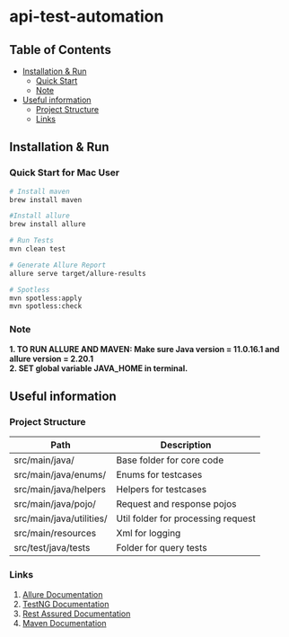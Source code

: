 # api-test-automation

## Table of Contents
- [Installation & Run](#installation)
    - [Quick Start](#quick-start)
    - [Note](#note)
- [Useful information](#useful-information)
    - [Project Structure](#project-stracture)
    - [Links](#links) 

## <a name="installation"></a>Installation & Run
### <a name="quick-start"></a>Quick Start for Mac User

 ```bash
 # Install maven 
 brew install maven
 
 #Install allure
 brew install allure

# Run Tests
mvn clean test

# Generate Allure Report 
allure serve target/allure-results

# Spotless 
mvn spotless:apply
mvn spotless:check
```

### <a name="note"></a>Note

**1. TO RUN ALLURE AND MAVEN:
Make sure Java version = 11.0.16.1 and allure version = 2.20.1** <br>
**2. SET  global variable JAVA_HOME in terminal.** <br>

## <a name="useful-information"></a>Useful information
### <a name="project-stracture"></a>Project Structure

| Path                     | Description                        |
|--------------------------|------------------------------------|
| src/main/java/           | Base folder for core code          |   |   |   |
| src/main/java/enums/     | Enums for testcases                |   |   |   |
| src/main/java/helpers    | Helpers for testcases              |   |   |   |
| src/main/java/pojo/      | Request and response pojos         |   |   |   |
| src/main/java/utilities/ | Util folder for processing request |   |   |   |
| src/main/resources       | Xml for logging                    |   |   |   |
| src/test/java/tests      | Folder for query tests             |   |   |   |
### <a name="links"></a>Links
1. [Allure Documentation](https://docs.qameta.io/allure/#_testng)
2. [TestNG Documentation](https://testng.org/doc/documentation-main.html)
3. [Rest Assured Documentation](https://github.com/rest-assured/rest-assured/wiki/Usage)
4. [Maven Documentation](https://maven.apache.org/guides/)
 

